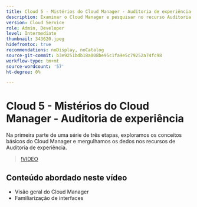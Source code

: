 ```yaml
---
title: Cloud 5 - Mistérios do Cloud Manager - Auditoria de experiência
description: Examinar o Cloud Manager e pesquisar no recurso Auditoria de experiência
version: Cloud Service
role: Admin, Developer
level: Intermediate
thumbnail: 343620.jpeg
hidefromtoc: true
recommendations: noDisplay, noCatalog
source-git-commit: b3e9251bdb18a008be95c1fa9e5c79252a74fc98
workflow-type: tm+mt
source-wordcount: '57'
ht-degree: 0%

---
```


# Cloud 5 - Mistérios do Cloud Manager - Auditoria de experiência

Na primeira parte de uma série de três etapas, exploramos os conceitos básicos do Cloud Manager e mergulhamos os dedos nos recursos de Auditoria de experiência.

>[!VIDEO](https://video.tv.adobe.com/v/343620?quality=12&learn=on)

## Conteúdo abordado neste vídeo

+ Visão geral do Cloud Manager
+ Familiarização de interfaces
